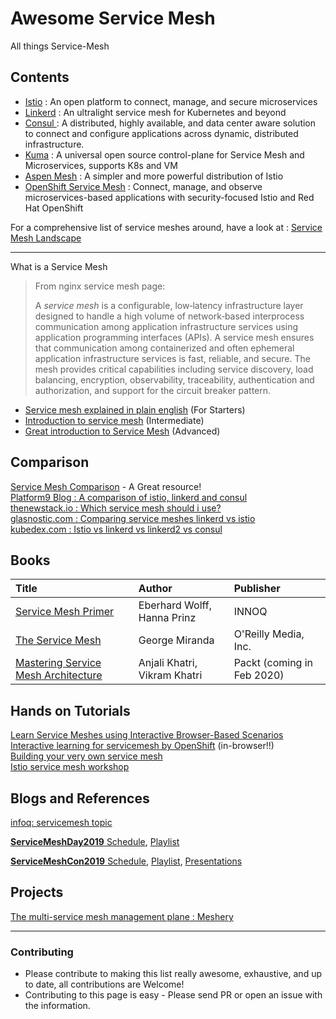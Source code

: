 # Awesome Service Mesh
All things Service-Mesh

## Contents
 - [Istio](https://github.com/k8s-dev/awesome-servicemesh/blob/master/Istio.md) : An open platform to connect, manage, and secure microservices
 - [Linkerd](https://github.com/k8s-dev/awesome-servicemesh/blob/master/Linkerd.md)  : An ultralight service mesh for Kubernetes and beyond
 - [Consul ](https://github.com/k8s-dev/awesome-servicemesh/blob/master/Consul.md) : A distributed, highly available, and data center aware solution to connect and configure applications across dynamic, distributed infrastructure.
 - [Kuma](https://github.com/k8s-dev/awesome-servicemesh/blob/master/Kuma.md) : A universal open source control-plane for Service Mesh and Microservices, supports K8s and VM
- [Aspen Mesh](https://github.com/k8s-dev/awesome-servicemesh/blob/master/AspenMesh.md) : A simpler and more powerful distribution of Istio
- [OpenShift Service Mesh](https://github.com/k8s-dev/awesome-servicemesh/blob/master/OpenShiftServiceMesh.md) : Connect, manage, and observe microservices-based applications with security-focused Istio and Red Hat OpenShift

For a comprehensive list of service meshes around, have a look at : [Service Mesh Landscape](https://layer5.io/landscape/)

---

 What is a Service Mesh

> From nginx service mesh page:
> 
> A _service mesh_ is a configurable, low‑latency infrastructure layer designed to handle a high volume of network‑based interprocess communication among application infrastructure services using application programming interfaces (APIs). A service mesh ensures that communication among containerized and often ephemeral application infrastructure services is fast, reliable, and secure. The mesh provides critical capabilities including service discovery, load balancing, encryption, observability, traceability, authentication and authorization, and support for the circuit breaker pattern.

 - [Service mesh explained in plain english](https://medium.com/swlh/service-mesh-explained-in-plain-english-8e5505f74ead) (For Starters)
  - [Introduction to service mesh](https://medium.com/@arjunrc143/introduction-to-service-mesh-4fc2b872d4f9)   (Intermediate)
  - [Great introduction to Service Mesh](https://medium.com/microservices-in-practice/service-mesh-for-microservices-2953109a3c9a)    (Advanced)



## Comparison
[Service Mesh Comparison](https://servicemesh.es) - A Great resource!     
[Platform9 Blog : A comparison of istio, linkerd and consul](https://platform9.com/blog/kubernetes-service-mesh-a-comparison-of-istio-linkerd-and-consul/)         
[thenewstack.io : Which service mesh should i use?](https://thenewstack.io/which-service-mesh-should-i-use/)        
[glasnostic.com : Comparing service meshes linkerd vs istio](https://glasnostic.com/blog/comparing-service-meshes-linkerd-vs-istio)     
[kubedex.com : Istio vs linkerd vs linkerd2 vs consul](https://kubedex.com/istio-vs-linkerd-vs-linkerd2-vs-consul/)

## Books

| Title | Author | Publisher |
| :----- | :------ | :--------- |
| [Service Mesh Primer](https://leanpub.com/service-mesh-primer)      |       Eberhard Wolff, Hanna Prinz |     INNOQ       |
|  [The Service Mesh](https://www.oreilly.com/library/view/the-service-mesh/9781492031321/)      |   George Miranda      |       O'Reilly Media, Inc.    |
| [Mastering Service Mesh Architecture](https://www.packtpub.com/in/web-development/mastering-service-mesh-architecture) |   Anjali Khatri, Vikram Khatri|  Packt (coming in Feb 2020)  |
 
## Hands on Tutorials
[Learn Service Meshes using Interactive Browser-Based Scenarios](https://www.katacoda.com/courses/servicemesh)               
[Interactive learning for servicemesh by OpenShift](https://learn.openshift.com/servicemesh) (in-browser!!)         
[Building your very own service mesh](https://medium.com/faun/building-your-very-own-service-mesh-4723895d061d)          
[Istio service mesh workshop](https://github.com/layer5io/istio-service-mesh-workshop)

## Blogs and References
[infoq: servicemesh topic](https://www.infoq.com/servicemesh/)

[**ServiceMeshDay2019** Schedule](https://servicemeshday.com/schedule.html), [Playlist](https://www.youtube.com/playlist?list=PLWNb_OjvOJz8nTnOVP7a4tSnzWxeJJdpL)

[**ServiceMeshCon2019** Schedule](https://servicemeshcon2019.sched.com), [ Playlist](https://www.youtube.com/playlist?list=PLj6h78yzYM2OOcTYlKcmrXz0obGJ7YRGU), [Presentations](https://github.com/k8s-dev/servicemeshcon-19)

## Projects
[The multi-service mesh management plane : Meshery](https://meshery.io/) 

---
### Contributing
-   Please contribute to making this list really awesome, exhaustive, and up to date, all contributions are Welcome!
-   Contributing to this page is easy - Please send PR or open an issue with the information.
<!--stackedit_data:
eyJoaXN0b3J5IjpbMTM2MDg5MDE5MCwtNDUxMzQ1MDksLTEwNT
UxOTAwNzYsLTE5Mjg1NzE5NTMsMzY0NDAxNDI1LC01NjYxMTQ1
NTAsLTU3MzQwMjM2LDM0NDk4MDMwMywxMzk4NzE1MDUxLC0yMz
c1NzAzNzgsLTE2NDQwMjI2MzAsLTE0MjM2OTI1ODBdfQ==
-->
